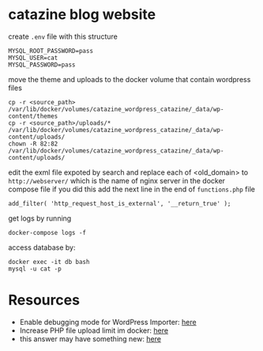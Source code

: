 # catazine blog website


create `.env` file with this structure
```
MYSQL_ROOT_PASSWORD=pass
MYSQL_USER=cat
MYSQL_PASSWORD=pass
```

move the theme and uploads to the docker volume that contain wordpress files
```
cp -r <source_path> /var/lib/docker/volumes/catazine_wordpress_catazine/_data/wp-content/themes
cp -r <source_path>/uploads/* /var/lib/docker/volumes/catazine_wordpress_catazine/_data/wp-content/uploads/
chown -R 82:82 /var/lib/docker/volumes/catazine_wordpress_catazine/_data/wp-content/uploads/
```

edit the exml file expoted by search and replace each of <old_domain> to `http://webserver/` which is the name of nginx server in the docker compose file
if you did this add the next line in the end of `functions.php` file
```
add_filter( 'http_request_host_is_external', '__return_true' );
```

get logs by running

```
docker-compose logs -f
```

access database by:
```
docker exec -it db bash
mysql -u cat -p
```


# Resources
- Enable debugging mode for WordPress Importer: [here](https://devowl.io/2020/wordpress-fix-failed-to-import-media-error/#:~:text=In%20rare%20cases%20the%20error,you%20want%20to%20import%20them.)
- Increase PHP file upload limit im docker: [here](https://github.com/docker-library/wordpress/issues/10)
- this answer may have something new: [here](https://wordpress.stackexchange.com/a/372304/77167)